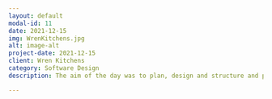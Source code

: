 ```yaml
---
layout: default
modal-id: 11
date: 2021-12-15
img: WrenKitchens.jpg
alt: image-alt
project-date: 2021-12-15
client: Wren Kitchens
category: Software Design
description: The aim of the day was to plan, design and structure and piece of software for use by the business, leading a group of colleagues I had not worked with before. The concept was pitched to management and our product claimed first place. This has since gone on to further development to be implemented in the future.

---
```

